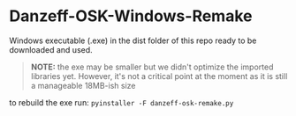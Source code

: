# Danzeff-OSK-Windows-Remake

Windows executable (.exe) in the dist folder of this repo ready to be downloaded and used.
> **NOTE:** the exe may be smaller but we didn't optimize the imported libraries yet.
> However, it's not a critical point at the moment as it is still a manageable 18MB-ish size

to rebuild the exe run:
`pyinstaller -F danzeff-osk-remake.py`